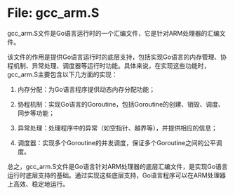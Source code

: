 # File: gcc_arm.S

gcc_arm.S文件是Go语言运行时的一个汇编文件，它是针对ARM处理器的汇编文件。

该文件的作用是提供Go语言运行时的底层支持，包括实现Go语言的内存管理、协程机制、异常处理、调度器等运行时功能。具体来说，在实现这些功能时，gcc_arm.S主要包含以下几方面的实现：

1. 内存分配：为Go语言程序提供动态内存分配功能；

2. 协程机制：实现Go语言的Goroutine，包括Goroutine的创建、销毁、调度、同步等功能；

3. 异常处理：处理程序中的异常（如空指针、越界等），并提供相应的信息；

4. 调度器：实现多个Goroutine的并发调度，保证多个Goroutine之间的公平调度。

总之，gcc_arm.S文件是Go语言针对ARM处理器的底层汇编文件，是实现Go语言运行时底层支持的基础。通过实现这些底层支持，Go语言程序可以在ARM处理器上高效、稳定地运行。


